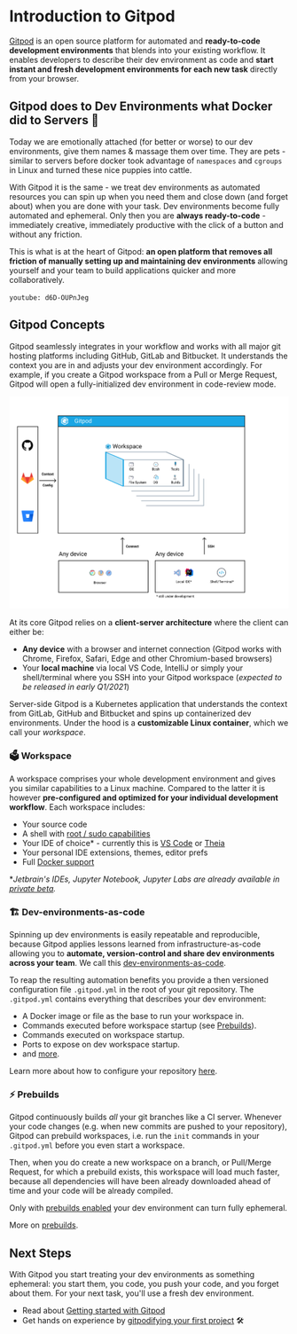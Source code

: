 # Introduction to Gitpod

[Gitpod](https://www.gitpod.io) is an open source platform for automated and **ready-to-code development environments** that blends into your existing workflow. It enables developers to describe their dev environment as code and **start instant and fresh development environments for each new task** directly from your browser.

<h2 class="h3">Gitpod does to Dev Environments what Docker did to Servers 🐳</h2>

Today we are emotionally attached (for better or worse) to our dev environments, give them names & massage them over time. They are pets - similar to servers before docker took advantage of `namespaces` and `cgroups` in Linux and turned these nice puppies into cattle.

With Gitpod it is the same - we treat dev environments as automated resources you can spin up when you need them and close down (and forget about) when you are done with your task. Dev environments become fully automated and ephemeral. Only then you are **always ready-to-code** - immediately creative, immediately productive with the click of a button and without any friction.

This is what is at the heart of Gitpod: **an open platform that removes all friction of manually setting up and maintaining dev environments** allowing yourself and your team to build applications quicker and more collaboratively.

`youtube: d6D-OUPnJeg`

<h2 class="h3">Gitpod Concepts</h2>

Gitpod seamlessly integrates in your workflow and works with all major git hosting platforms including GitHub, GitLab and Bitbucket. It understands the context you are in and adjusts your dev environment accordingly. For example, if you create a Gitpod workspace from a Pull or Merge Request, Gitpod will open a fully-initialized dev environment in code-review mode.

![gitpod-architecture](./images/gitpod-architecture.png)

At its core Gitpod relies on a **client-server architecture** where the client can either be:

- **Any device** with a browser and internet connection (Gitpod works with Chrome, Firefox, Safari, Edge and other Chromium-based browsers)
- Your **local machine** via local VS Code, IntelliJ or simply your shell/terminal where you SSH into your Gitpod workspace (*expected to be released in early Q1/2021*)

Server-side Gitpod is a Kubernetes application that understands the context from GitLab, GitHub and Bitbucket and spins up containerized dev environments. Under the hood is a **customizable Linux container**, which we call your *workspace*.

<h3 class="h4">🗳 Workspace</h3>

A workspace comprises your whole development environment and gives you similar capabilities to a Linux machine. Compared to the latter it is however **pre-configured and optimized for your individual development workflow**. Each workspace includes:

- Your source code
- A shell with [root / sudo capabilities](https://www.gitpod.io/blog/root-docker-and-vscode/#root-access)
- Your IDE of choice* - currently this is [VS Code](https://www.gitpod.io/blog/root-docker-and-vscode/#vs-code) or [Theia](https://theia-ide.org/)
- Your personal IDE extensions, themes, editor prefs
- Full [Docker support](https://www.gitpod.io/blog/root-docker-and-vscode/#docker)

**Jetbrain's IDEs, Jupyter Notebook, Jupyter Labs are already available in [private beta](https://www.gitpod.io/contact/).*

<h3 class="h4">🏗 Dev-environments-as-code</h3>

Spinning up dev environments is easily repeatable and reproducible, because Gitpod applies lessons learned from infrastructure-as-code allowing you to **automate, version-control and share dev environments across your team**. We call this [dev-environments-as-code](https://www.gitpod.io/blog/dev-env-as-code/).

To reap the resulting automation benefits you provide a then versioned configuration file `.gitpod.yml`  in the root of your git repository. The `.gitpod.yml` contains everything that describes your dev environment:

- A Docker image or file as the base to run your workspace in.
- Commands executed before workspace  startup (see [Prebuilds](#prebuilds)).
- Commands executed on workspace startup.
- Ports to expose on dev workspace startup.
- and [more](https://www.gitpod.io/blog/gitpodify/).

Learn more about how to configure your repository [here](https://www.gitpod.io/docs/configuration/).

<h3 class="h4" id="#prebuilds">⚡️ Prebuilds</h3>

Gitpod continuously builds *all* your git branches like a CI server. Whenever your code changes (e.g. when new commits are pushed to your repository), Gitpod can prebuild workspaces, i.e. run the `init` commands in your `.gitpod.yml` before you even start a workspace.

Then, when you do create a new workspace on a branch, or Pull/Merge Request, for which a prebuild exists, this workspace will load much faster, because all dependencies will have been already downloaded ahead of time and your code will be already compiled.

Only with [prebuilds enabled](https://www.gitpod.io/docs/prebuilds/#enable-prebuilt-workspaces) your dev environment can turn fully ephemeral.

More on [prebuilds](https://www.gitpod.io/docs/prebuilds/).

<h2 class="h3">Next Steps</h2>

With Gitpod you start treating your dev environments as something ephemeral: you start them, you code, you push your code, and you forget about them. For your next task, you'll use a fresh dev environment.

- Read about [Getting started with Gitpod](/docs/getting-started/)
- Get hands on experience by [gitpodifying your first project](https://www.gitpod.io/docs/configuration/) 🛠
